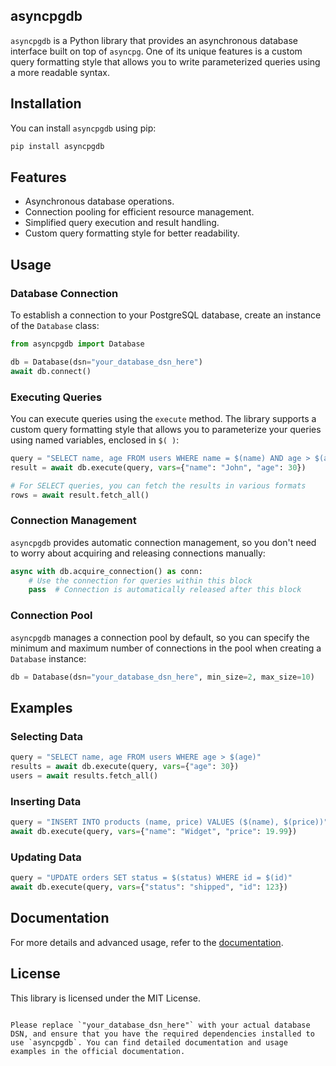 ## asyncpgdb

`asyncpgdb` is a Python library that provides an asynchronous database interface built on top of `asyncpg`. One of its unique features is a custom query formatting style that allows you to write parameterized queries using a more readable syntax.

## Installation

You can install `asyncpgdb` using pip:

```bash
pip install asyncpgdb
```

## Features

- Asynchronous database operations.
- Connection pooling for efficient resource management.
- Simplified query execution and result handling.
- Custom query formatting style for better readability.

## Usage

### Database Connection

To establish a connection to your PostgreSQL database, create an instance of the `Database` class:

```python
from asyncpgdb import Database

db = Database(dsn="your_database_dsn_here")
await db.connect()
```

### Executing Queries

You can execute queries using the `execute` method. The library supports a custom query formatting style that allows you to parameterize your queries using named variables, enclosed in `$( )`:

```python
query = "SELECT name, age FROM users WHERE name = $(name) AND age > $(age)"
result = await db.execute(query, vars={"name": "John", "age": 30})

# For SELECT queries, you can fetch the results in various formats
rows = await result.fetch_all()
```

### Connection Management

`asyncpgdb` provides automatic connection management, so you don't need to worry about acquiring and releasing connections manually:

```python
async with db.acquire_connection() as conn:
    # Use the connection for queries within this block
    pass  # Connection is automatically released after this block
```

### Connection Pool

`asyncpgdb` manages a connection pool by default, so you can specify the minimum and maximum number of connections in the pool when creating a `Database` instance:

```python
db = Database(dsn="your_database_dsn_here", min_size=2, max_size=10)
```

## Examples

### Selecting Data

```python
query = "SELECT name, age FROM users WHERE age > $(age)"
results = await db.execute(query, vars={"age": 30})
users = await results.fetch_all()
```

### Inserting Data

```python
query = "INSERT INTO products (name, price) VALUES ($(name), $(price))"
await db.execute(query, vars={"name": "Widget", "price": 19.99})
```

### Updating Data

```python
query = "UPDATE orders SET status = $(status) WHERE id = $(id)"
await db.execute(query, vars={"status": "shipped", "id": 123})
```

## Documentation

For more details and advanced usage, refer to the [documentation](link_to_docs).

## License

This library is licensed under the MIT License.

```

Please replace `"your_database_dsn_here"` with your actual database DSN, and ensure that you have the required dependencies installed to use `asyncpgdb`. You can find detailed documentation and usage examples in the official documentation.
```